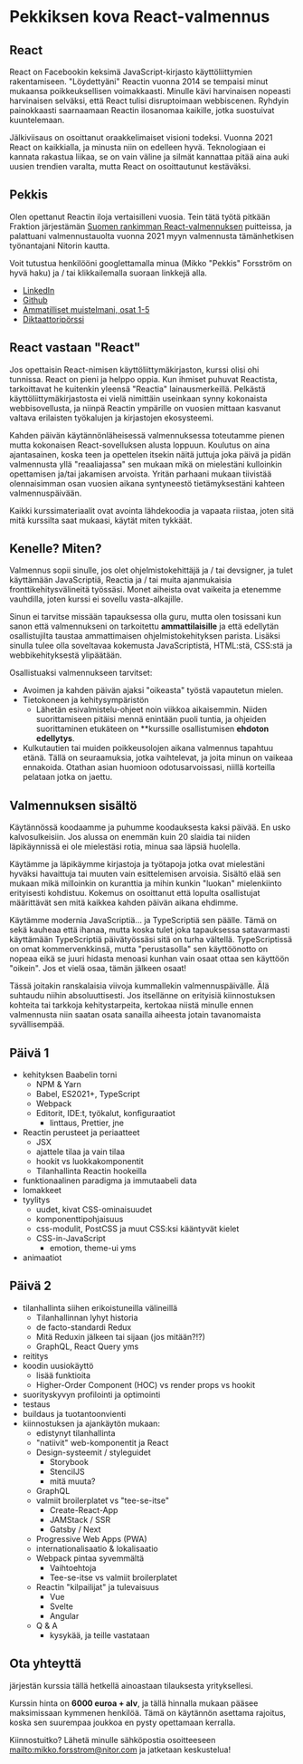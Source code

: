 # Pekkiksen kova React-valmennus

## React

React on Facebookin keksimä JavaScript-kirjasto käyttöliittymien rakentamiseen. "Löydettyäni" Reactin vuonna 2014 se tempaisi minut mukaansa poikkeuksellisen voimakkaasti. Minulle kävi harvinaisen nopeasti harvinaisen selväksi, että React tulisi disruptoimaan webbiscenen. Ryhdyin painokkaasti saarnaamaan Reactin ilosanomaa kaikille, jotka suostuivat kuuntelemaan.

Jälkiviisaus on osoittanut oraakkelimaiset visioni todeksi. Vuonna 2021 React on kaikkialla, ja minusta niin on edelleen hyvä. Teknologiaan ei kannata rakastua liikaa, se on vain väline ja silmät kannattaa pitää aina auki uusien trendien varalta, mutta React on osoittautunut kestäväksi.

## Pekkis

Olen opettanut Reactin iloja vertaisilleni vuosia. Tein tätä työtä pitkään Fraktion järjestämän [Suomen rankimman React-valmennuksen](https://www.fraktio.fi/palvelut/koulutus/suomen-rankin-react-valmennus/) puitteissa, ja palattuani valmennustauolta vuonna 2021 myyn valmennusta tämänhetkisen työnantajani Nitorin kautta.

Voit tutustua henkilööni googlettamalla minua (Mikko "Pekkis" Forsström on hyvä haku) ja / tai klikkailemalla suoraan linkkejä alla.

- [LinkedIn](https://www.linkedin.com/in/pekkis/)
- [Github](https://github.com/pekkis)
- [Ammatilliset muistelmani, osat 1-5](https://www.fraktio.fi/blogi/hopeakettu-muistelee-osa-1-laimea-uhka)
- [Diktaattoripörssi](https://diktaattoriporssi.com/)

## React vastaan "React"

Jos opettaisin React-nimisen käyttöliittymäkirjaston, kurssi olisi ohi tunnissa. React on pieni ja helppo oppia. Kun ihmiset puhuvat Reactista, tarkoittavat he kuitenkin yleensä "Reactia" lainausmerkeillä. Pelkästä käyttöliittymäkirjastosta ei vielä nimittäin useinkaan synny kokonaista webbisovellusta, ja niinpä Reactin ympärille on vuosien mittaan kasvanut valtava erilaisten työkalujen ja kirjastojen ekosysteemi.

Kahden päivän käytännönläheisessä valmennuksessa toteutamme pienen mutta kokonaisen React-sovelluksen alusta loppuun. Koulutus on aina ajantasainen, koska teen ja opettelen itsekin näitä juttuja joka päivä ja pidän valmennusta yllä "reaaliajassa" sen mukaan mikä on mielestäni kulloinkin opettamisen ja/tai jakamisen arvoista. Yritän parhaani mukaan tiivistää olennaisimman osan vuosien aikana syntyneestö tietämyksestäni kahteen valmennuspäivään.

Kaikki kurssimateriaalit ovat avointa lähdekoodia ja vapaata riistaa, joten sitä mitä kurssilta saat mukaasi, käytät miten tykkäät.

## Kenelle? Miten?

Valmennus sopii sinulle, jos olet ohjelmistokehittäjä ja / tai devsigner, ja tulet käyttämään JavaScriptiä, Reactia ja / tai muita ajanmukaisia fronttikehitysvälineitä työssäsi. Monet aiheista ovat vaikeita ja etenemme vauhdilla, joten kurssi ei sovellu vasta-alkajille.

Sinun ei tarvitse missään tapauksessa olla guru, mutta olen tosissani kun sanon että valmennukseni on tarkoitettu **ammattilaisille** ja että edellytän osallistujilta  taustaa ammattimaisen ohjelmistokehityksen parista. Lisäksi sinulla tulee olla soveltavaa kokemusta JavaScriptistä, HTML:stä, CSS:stä ja webbikehityksestä ylipäätään.

Osallistuaksi valmennukseen tarvitset:

- Avoimen ja kahden päivän ajaksi "oikeasta" työstä vapautetun mielen.
- Tietokoneen ja kehitysympäristön
  - Lähetän esivalmistelu-ohjeet noin viikkoa aikaisemmin. Niiden suorittamiseen pitäisi mennä enintään puoli tuntia, ja ohjeiden suorittaminen etukäteen on **kurssille osallistumisen **ehdoton edellytys**.
- Kulkutautien tai muiden poikkeusolojen aikana valmennus tapahtuu etänä. Tällä on seuraamuksia, jotka vaihtelevat, ja joita minun on vaikeaa ennakoida. Otathan asian huomioon odotusarvoissasi, niillä korteilla pelataan jotka on jaettu.

## Valmennuksen sisältö

Käytännössä koodaamme ja puhumme koodauksesta kaksi päivää. En usko kalvosulkeisiin. Jos alussa on enemmän kuin 20 slaidia tai niiden läpikäynnissä ei ole mielestäsi rotia, minua saa läpsiä huolella.

Käytämme ja läpikäymme kirjastoja ja työtapoja jotka ovat mielestäni hyväksi havaittuja tai muuten vain esittelemisen arvoisia. Sisältö elää sen mukaan mikä milloinkin on kuranttia ja mihin kunkin "luokan" mielenkiinto erityisesti kohdistuu. Kokemus on osoittanut että lopulta osallistujat määrittävät sen mitä kaikkea kahden päivän aikana ehdimme.

Käytämme modernia JavaScriptiä... ja TypeScriptiä sen päälle. Tämä on sekä kauheaa että ihanaa, mutta koska tulet joka tapauksessa satavarmasti käyttämään TypeScriptiä päivätyössäsi sitä on turha vältellä. TypeScriptissä on omat kommervenkkinsä, mutta "perustasolla" sen käyttöönotto on nopeaa eikä se juuri hidasta menoasi kunhan vain osaat ottaa sen käyttöön "oikein". Jos et vielä osaa, tämän jälkeen osaat!

Tässä joitakin ranskalaisia viivoja kummallekin valmennuspäivälle. Älä suhtaudu niihin absoluuttisesti. Jos itsellänne on erityisiä kiinnostuksen kohteita tai tarkkoja kehitystarpeita, kertokaa niistä minulle ennen valmennusta niin saatan osata sanailla aiheesta jotain tavanomaista syvällisempää.

## Päivä 1

- kehityksen Baabelin torni
  - NPM & Yarn
  - Babel, ES2021+, TypeScript
  - Webpack
  - Editorit, IDE:t, työkalut, konfiguraatiot
    - linttaus, Prettier, jne
- Reactin perusteet ja periaatteet
  - JSX
  - ajattele tilaa ja vain tilaa
  - hookit vs luokkakomponentit
  - Tilanhallinta Reactin hookeilla
- funktionaalinen paradigma ja immutaabeli data
- lomakkeet
- tyylitys
  - uudet, kivat CSS-ominaisuudet
  - komponenttipohjaisuus
  - css-modulit, PostCSS ja muut CSS:ksi kääntyvät kielet
  - CSS-in-JavaScript
    - emotion, theme-ui yms
- animaatiot

## Päivä 2

- tilanhallinta siihen erikoistuneilla välineillä
  - Tilanhallinnan lyhyt historia
  - de facto-standardi Redux
  - Mitä Reduxin jälkeen tai sijaan (jos mitään?!?)
  - GraphQL, React Query yms
- reititys
- koodin uusiokäyttö
  - lisää funktioita
  - Higher-Order Component (HOC) vs render props vs hookit
- suorityskyvyn profilointi ja optimointi
- testaus
- buildaus ja tuotantoonvienti
- kiinnostuksen ja ajankäytön mukaan:
  - edistynyt tilanhallinta
  - "natiivit" web-komponentit ja React
  - Design-systeemit / styleguidet
    - Storybook
    - StencilJS
    - mitä muuta?
  - GraphQL
  - valmiit broilerplatet vs "tee-se-itse"
    - Create-React-App
    - JAMStack / SSR
    - Gatsby / Next
  - Progressive Web Apps (PWA)
  - internationalisaatio & lokalisaatio
  - Webpack pintaa syvemmältä
    - Vaihtoehtoja
    - Tee-se-itse vs valmiit broilerplatet
  - Reactin "kilpailijat" ja tulevaisuus
    - Vue
    - Svelte
    - Angular
  - Q & A
    - kysykää, ja teille vastataan

## Ota yhteyttä

järjestän kurssia tällä hetkellä ainoastaan tilauksesta yrityksellesi.

Kurssin hinta on **6000 euroa + alv**, ja tällä hinnalla mukaan pääsee maksimissaan kymmenen henkilöä. Tämä on käytännön asettama rajoitus, koska sen suurempaa joukkoa en pysty opettamaan kerralla.

Kiinnostuitko? Lähetä minulle sähköpostia osoitteeseen <a href="mailto:mikko.forsstrom@nitor.com">mailto:mikko.forsstrom@nitor.com</a> ja jatketaan keskustelua!

